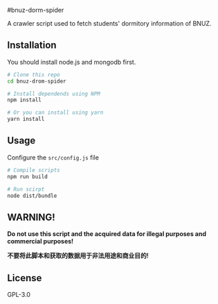 #bnuz-dorm-spider

A crawler script used to fetch students' dormitory information of BNUZ. 

## Installation
You should install node.js and mongodb first.

```bash
# Clone this repo
cd bnuz-drom-spider

# Install dependends using NPM
npm install

# Or you can install using yarn
yarn install
```

## Usage

Configure the `src/config.js` file

```bash
# Compile scripts
npm run build

# Run scirpt
node dist/bundle
```

## WARNING!

**Do not use this script and the acquired data for illegal purposes and commercial purposes!**

**不要将此脚本和获取的数据用于非法用途和商业目的!**

## License
GPL-3.0
